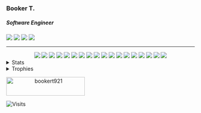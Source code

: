 ### Booker T.
##### Software Engineer

<div>
  <a href="mailto:bookert921@gmail.com?subject=From [GitHub]&body=Hello%20Booker%2C%0A%0AI%20am%20writing%20to%20you%20because..."><img src="https://img.shields.io/badge/e‑mail-D14836.svg?style=plastic&logo=GMail&logoColor=white"/></a>
  <a href="https://instagram.com/kerbooart"><img src="https://img.shields.io/badge/instagram-E4405F.svg?style=plastic&logo=instagram&logoColor=white"/></a>
  <a href="https://linkedin.com/in/bookert921"><img src="https://img.shields.io/badge/linkedin-0077B5.svg?style=plastic&logo=linkedin&logoColor=white"/></a>
  <a href="https://twitter.com/bookert921"><img src="https://img.shields.io/badge/twitter-1DA1F2.svg?style=plastic&logo=twitter&logoColor=white"/></a>
</div>

---

<div align="center">    
  <img src="https://img.shields.io/badge/JavaScript-★★★-323330?style=for-the-badge&logo=javascript&logoColor=f0db4f"/>
  <img src="https://img.shields.io/badge/Typscript-★★☆-3178c6?style=for-the-badge&logo=Typescript&logoColor=white"/>
  <img src="https://img.shields.io/badge/Vue.js-★★☆-42B883?style=for-the-badge&logo=Vue.js&logoColor=white"/>
  <img src="https://img.shields.io/badge/React.js-★★★-5fb3b3?style=for-the-badge&logo=React&logoColor=61dbfb"/>
  <img src="https://img.shields.io/badge/Angular-★★☆-dd1b16?style=for-the-badge&logo=Angular&logoColor=a6120d"/>
  <img src="https://img.shields.io/badge/Java-★★☆-f89820?style=for-the-badge&logo=java&logoColor=5382a1"/>
  <img src="https://img.shields.io/badge/Spring-★★☆-white?style=for-the-badge&logo=Spring&logoColor=7df223"/>
  <img src="https://img.shields.io/badge/Apache-★☆☆-f69824?style=for-the-badge&logo=Apache&logoColor=cc2336"/>
  <img src="https://img.shields.io/badge/Python-★☆☆-ffd43b?style=for-the-badge&logo=Python&logoColor=5a9fd4"/>
  <img src="https://img.shields.io/badge/Flask-★☆☆-white?style=for-the-badge&logo=Flask&logoColor=black"/>
  <img src="https://img.shields.io/badge/Graphql-★★★-161e26?style=for-the-badge&logo=Graphql&logoColor=e535ab"/>
  <img src="https://img.shields.io/badge/WebPack-★★★-1C78C0?style=for-the-badge&logo=WebPack&logoColor=white"/>
  <img src="https://img.shields.io/badge/ESLint-★★★-3a33d1?style=for-the-badge&logo=ESLint&logoColor=6464e2"/>
  <img src="https://img.shields.io/badge/GCS-★★☆-4285F4?style=for-the-badge&logo=Google%20Cloud&logoColor=fcbd06"/>
  <img src="https://img.shields.io/badge/AWS-★★★-23213e?style=for-the-badge&logo=amazon&logoColor=FF9900"/>
  <img src="https://img.shields.io/badge/Linux-★★★-d80150?style=for-the-badge&logo=linux&logoColor=black"/>
  <img src="https://img.shields.io/badge/MySQL-★★☆-white?style=for-the-badge&logo=MySQL&logoColor=4285F4"/>
  <img src="https://img.shields.io/badge/PostgresSQL-★★★-white?style=for-the-badge&logo=Postgresql&logoColor=4285F4"/>
</div>

<details>
  
  <summary>Stats</summary>
  
  <div align="center">
    <img width="490" height="165" src="https://github-readme-stats.vercel.app/api?username=bookert921&count_private=true&show_icons=true&theme=react"/>
  </div>

  <div>
    <img align="left" src="https://github-readme-stats.vercel.app/api/wakatime?username=bookert921&layout=compact&theme=react"/>
    <img src="https://github-readme-stats.vercel.app/api/top-langs/?username=bookert921&theme=react"/>
  </div>
  
</details>

<details>
 
<summary>Trophies</summary>
  
  [![trophy](https://github-profile-trophy.vercel.app/?username=bookert921&margin-w=15&margin-h=15)](https://github.com/ryo-ma/github-profile-trophy)

</details>

<a align="center" href="https://www.buymeacoffee.com/bookert921"> <img  src="https://cdn.buymeacoffee.com/buttons/v2/default-orange.png" height="50" width="210" alt="bookert921" /></a>


![Visits](https://badges.pufler.dev/visits/bookert921/bookert921?color=black&logo=github&style=flat-square)
<!--
**bookert921/bookert921** is a ✨ _special_ ✨ repository because its `README.md` (this file) appears on your GitHub profile.

Here are some ideas to get you started:

- 🔭 I’m currently working on ...
- 🌱 I’m currently learning ...
- 👯 I’m looking to collaborate on ...
- 🤔 I’m looking for help with ...
- 💬 Ask me about ...
- 📫 How to reach me: ...
- 😄 Pronouns: ...
- ⚡ Fun fact: ...
-->
